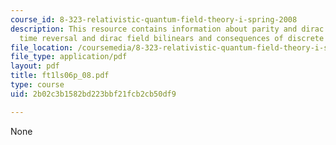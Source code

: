 ```yaml
---
course_id: 8-323-relativistic-quantum-field-theory-i-spring-2008
description: This resource contains information about parity and dirac field bilinears,
  time reversal and dirac field bilinears and consequences of discrete symmetries.
file_location: /coursemedia/8-323-relativistic-quantum-field-theory-i-spring-2008/2b02c3b1582bd223bbf21fcb2cb50df9_ft1ls06p_08.pdf
file_type: application/pdf
layout: pdf
title: ft1ls06p_08.pdf
type: course
uid: 2b02c3b1582bd223bbf21fcb2cb50df9

---
```

None
